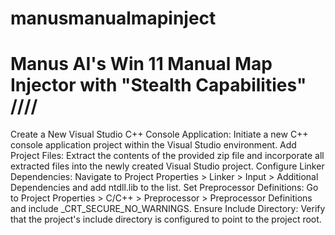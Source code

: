 # manusmanualmapinject
Manus AI's Win 11 Manual Map Injector with "Stealth Capabilities" ////
========================================================================


Create a New Visual Studio C++ Console Application: 
                 Initiate a new C++ console application project within the Visual Studio environment.
Add Project Files:
                 Extract the contents of the provided zip file and incorporate all extracted files into the newly created Visual Studio project.
Configure Linker Dependencies:
                 Navigate to Project Properties > Linker > Input > Additional Dependencies and add ntdll.lib to the list.
Set Preprocessor Definitions: 
                 Go to Project Properties > C/C++ > Preprocessor > Preprocessor Definitions and include _CRT_SECURE_NO_WARNINGS.
Ensure Include Directory: 
                 Verify that the project's include directory is configured to point to the project root.

